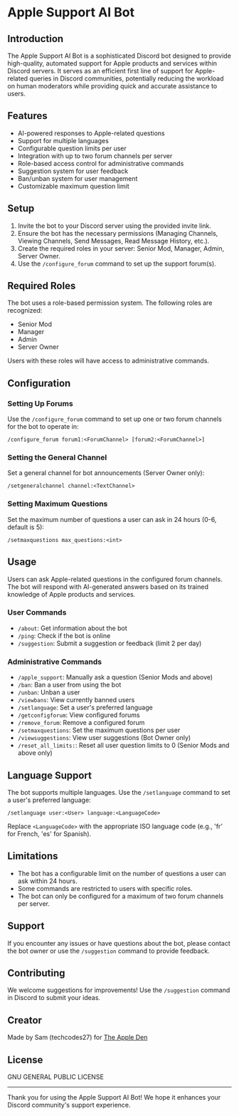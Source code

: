 # Apple Support AI Bot

## Introduction

The Apple Support AI Bot is a sophisticated Discord bot designed to provide high-quality, automated support for Apple products and services within Discord servers. It serves as an efficient first line of support for Apple-related queries in Discord communities, potentially reducing the workload on human moderators while providing quick and accurate assistance to users.

## Features

- AI-powered responses to Apple-related questions
- Support for multiple languages
- Configurable question limits per user
- Integration with up to two forum channels per server
- Role-based access control for administrative commands
- Suggestion system for user feedback
- Ban/unban system for user management
- Customizable maximum question limit

## Setup

1. Invite the bot to your Discord server using the provided invite link.
2. Ensure the bot has the necessary permissions (Managing Channels, Viewing Channels, Send Messages, Read Message History, etc.).
3. Create the required roles in your server: Senior Mod, Manager, Admin, Server Owner.
4. Use the `/configure_forum` command to set up the support forum(s).

## Required Roles

The bot uses a role-based permission system. The following roles are recognized:

- Senior Mod
- Manager
- Admin
- Server Owner

Users with these roles will have access to administrative commands.

## Configuration

### Setting Up Forums

Use the `/configure_forum` command to set up one or two forum channels for the bot to operate in:

```
/configure_forum forum1:<ForumChannel> [forum2:<ForumChannel>]
```

### Setting the General Channel

Set a general channel for bot announcements (Server Owner only):

```
/setgeneralchannel channel:<TextChannel>
```

### Setting Maximum Questions

Set the maximum number of questions a user can ask in 24 hours (0-6, default is 5):

```
/setmaxquestions max_questions:<int>
```

## Usage

Users can ask Apple-related questions in the configured forum channels. The bot will respond with AI-generated answers based on its trained knowledge of Apple products and services.

### User Commands

- `/about`: Get information about the bot
- `/ping`: Check if the bot is online
- `/suggestion`: Submit a suggestion or feedback (limit 2 per day)

### Administrative Commands

- `/apple_support`: Manually ask a question (Senior Mods and above)
- `/ban`: Ban a user from using the bot
- `/unban`: Unban a user
- `/viewbans`: View currently banned users
- `/setlanguage`: Set a user's preferred language
- `/getconfigforum`: View configured forums
- `/remove_forum`: Remove a configured forum
- `/setmaxquestions`: Set the maximum questions per user
- `/viewsuggestions`: View user suggestions (Bot Owner only)
- `/reset_all_limits:`: Reset all user question limits to 0 (Senior Mods and above only)

## Language Support

The bot supports multiple languages. Use the `/setlanguage` command to set a user's preferred language:

```
/setlanguage user:<User> language:<LanguageCode>
```

Replace `<LanguageCode>` with the appropriate ISO language code (e.g., 'fr' for French, 'es' for Spanish).

## Limitations

- The bot has a configurable limit on the number of questions a user can ask within 24 hours.
- Some commands are restricted to users with specific roles.
- The bot can only be configured for a maximum of two forum channels per server.

## Support

If you encounter any issues or have questions about the bot, please contact the bot owner or use the `/suggestion` command to provide feedback.

## Contributing

We welcome suggestions for improvements! Use the `/suggestion` command in Discord to submit your ideas.


## Creator

Made by Sam (techcodes27) for [The Apple Den](https://discord.gg/appleden)


## License

GNU GENERAL PUBLIC LICENSE

---

Thank you for using the Apple Support AI Bot! We hope it enhances your Discord community's support experience.
